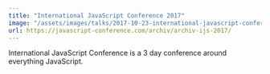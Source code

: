 ```yaml
---
title: "International JavaScript Conference 2017"
image: "/assets/images/talks/2017-10-23-international-javascript-conference-2017/logo.png"
url: https://javascript-conference.com/archiv/archiv-ijs-2017/
---
```


International JavaScript Conference is a 3 day conference around everything
JavaScript.
